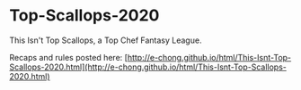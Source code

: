 # Top-Scallops-2020
This Isn't Top Scallops, a Top Chef Fantasy League.

Recaps and rules posted here: [http://e-chong.github.io/html/This-Isnt-Top-Scallops-2020.html](http://e-chong.github.io/html/This-Isnt-Top-Scallops-2020.html)